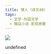 ```yaml
---
title: 情人（译文40）
tags:
  - 文学-外国文学
  - 精品小说-影视原著
---
```


![](https://cdn.weread.qq.com/weread/cover/30/YueWen_40527664/s_YueWen_40527664.jpg)

undefined